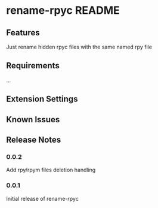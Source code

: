 # rename-rpyc README

## Features

Just rename hidden rpyc files with the same named rpy file

## Requirements

...

## Extension Settings


## Known Issues

## Release Notes

### 0.0.2

Add rpy/rpym files deletion handling

### 0.0.1

Initial release of rename-rpyc